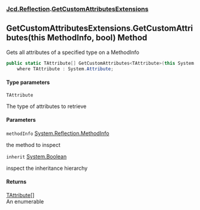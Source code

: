 ### [Jcd.Reflection](Jcd.Reflection.md 'Jcd.Reflection').[GetCustomAttributesExtensions](Jcd.Reflection.GetCustomAttributesExtensions.md 'Jcd.Reflection.GetCustomAttributesExtensions')

## GetCustomAttributesExtensions.GetCustomAttributes<TAttribute>(this MethodInfo, bool) Method

Gets all attributes of a specified type on a MethodInfo

```csharp
public static TAttribute[] GetCustomAttributes<TAttribute>(this System.Reflection.MethodInfo methodInfo, bool inherit=false)
    where TAttribute : System.Attribute;
```
#### Type parameters

<a name='Jcd.Reflection.GetCustomAttributesExtensions.GetCustomAttributes_TAttribute_(thisSystem.Reflection.MethodInfo,bool).TAttribute'></a>

`TAttribute`

The type of attributes to retrieve
#### Parameters

<a name='Jcd.Reflection.GetCustomAttributesExtensions.GetCustomAttributes_TAttribute_(thisSystem.Reflection.MethodInfo,bool).methodInfo'></a>

`methodInfo` [System.Reflection.MethodInfo](https://docs.microsoft.com/en-us/dotnet/api/System.Reflection.MethodInfo 'System.Reflection.MethodInfo')

the method to inspect

<a name='Jcd.Reflection.GetCustomAttributesExtensions.GetCustomAttributes_TAttribute_(thisSystem.Reflection.MethodInfo,bool).inherit'></a>

`inherit` [System.Boolean](https://docs.microsoft.com/en-us/dotnet/api/System.Boolean 'System.Boolean')

inspect the inheritance hierarchy

#### Returns
[TAttribute](Jcd.Reflection.GetCustomAttributesExtensions.GetCustomAttributes_TAttribute_(thisSystem.Reflection.MethodInfo,bool).md#Jcd.Reflection.GetCustomAttributesExtensions.GetCustomAttributes_TAttribute_(thisSystem.Reflection.MethodInfo,bool).TAttribute 'Jcd.Reflection.GetCustomAttributesExtensions.GetCustomAttributes<TAttribute>(this System.Reflection.MethodInfo, bool).TAttribute')[[]](https://docs.microsoft.com/en-us/dotnet/api/System.Array 'System.Array')  
An enumerable